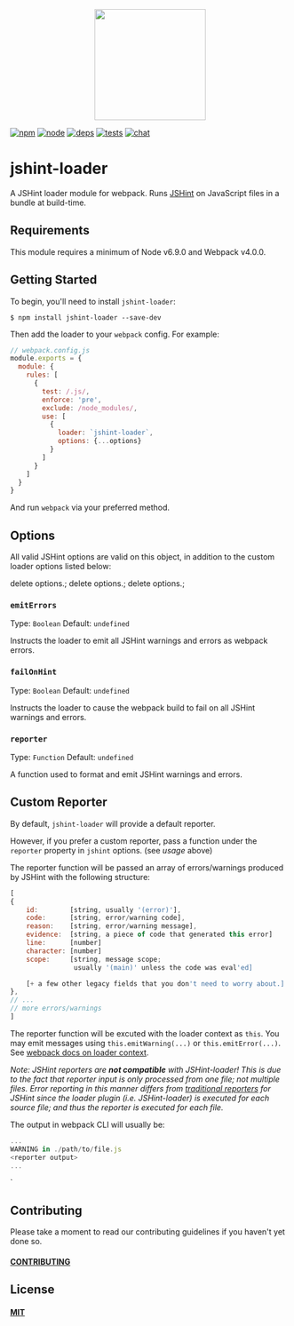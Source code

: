 <div align="center">
  <a href="https://github.com/webpack/webpack">
    <img width="200" height="200" src="https://webpack.js.org/assets/icon-square-big.svg">
  </a>
</div>

[![npm][npm]][npm-url]
[![node][node]][node-url]
[![deps][deps]][deps-url]
[![tests][tests]][tests-url]
[![chat][chat]][chat-url]

# jshint-loader

A JSHint loader module for webpack. Runs [JSHint](http://jshint.com/) on
JavaScript files in a bundle at build-time.

## Requirements

This module requires a minimum of Node v6.9.0 and Webpack v4.0.0.

## Getting Started

To begin, you'll need to install `jshint-loader`:

```console
$ npm install jshint-loader --save-dev
```

Then add the loader to your `webpack` config. For example:

```js
// webpack.config.js
module.exports = {
  module: {
    rules: [
      {
        test: /.js/,
        enforce: 'pre',
        exclude: /node_modules/,
        use: [
          {
            loader: `jshint-loader`,
            options: {...options}
          }
        ]
      }
    ]
  }
}
```


And run `webpack` via your preferred method.

## Options

All valid JSHint options are valid on this object, in addition to the custom
loader options listed below:

delete options.;
delete options.;
delete options.;

### `emitErrors`

Type: `Boolean`
Default: `undefined`

Instructs the loader to emit all JSHint warnings and errors as webpack errors.

### `failOnHint`

Type: `Boolean`
Default: `undefined`

Instructs the loader to cause the webpack build to fail on all JSHint warnings
and errors.

### `reporter`

Type: `Function`
Default: `undefined`

A function used to format and emit JSHint warnings and errors.

## Custom Reporter

By default, `jshint-loader` will provide a default reporter.

However, if you prefer a custom reporter, pass a function under the `reporter`
property in `jshint` options. (see *usage* above)

The reporter function will be passed an array of errors/warnings produced by
JSHint with the following structure:
```js
[
{
    id:        [string, usually '(error)'],
    code:      [string, error/warning code],
    reason:    [string, error/warning message],
    evidence:  [string, a piece of code that generated this error]
    line:      [number]
    character: [number]
    scope:     [string, message scope;
                usually '(main)' unless the code was eval'ed]

    [+ a few other legacy fields that you don't need to worry about.]
},
// ...
// more errors/warnings
]
```

The reporter function will be excuted with the loader context as `this`. You may
emit messages using `this.emitWarning(...)` or `this.emitError(...)`. See
[webpack docs on loader context](https://webpack.js.org/api/loaders/#the-loader-context).

_Note: JSHint reporters are **not compatible** with JSHint-loader!
This is due to the fact that reporter input is only processed from one file; not
multiple files. Error reporting in this manner differs from
[traditional reporters](http://www.JSHint.com/docs/reporters/) for JSHint
since the loader plugin (i.e. JSHint-loader) is executed for each source file;
and thus the reporter is executed for each file._

The output in webpack CLI will usually be:
```js
...
WARNING in ./path/to/file.js
<reporter output>
...
```
`

## Contributing

Please take a moment to read our contributing guidelines if you haven't yet done so.

#### [CONTRIBUTING](./.github/CONTRIBUTING.md)

## License

#### [MIT](./LICENSE)

[npm]: https://img.shields.io/npm/v/jshint-loader.svg
[npm-url]: https://npmjs.com/package/jshint-loader

[node]: https://img.shields.io/node/v/jshint-loader.svg
[node-url]: https://nodejs.org

[deps]: https://david-dm.org/webpack-contrib/jshint-loader.svg
[deps-url]: https://david-dm.org/webpack-contrib/jshint-loader

[tests]: 	https://img.shields.io/circleci/project/github/webpack-contrib/jshint-loader.svg
[tests-url]: https://circleci.com/gh/webpack-contrib/jshint-loader

[cover]: https://codecov.io/gh/webpack-contrib/jshint-loader/branch/master/graph/badge.svg
[cover-url]: https://codecov.io/gh/webpack-contrib/jshint-loader

[chat]: https://img.shields.io/badge/gitter-webpack%2Fwebpack-brightgreen.svg
[chat-url]: https://gitter.im/webpack/webpack
